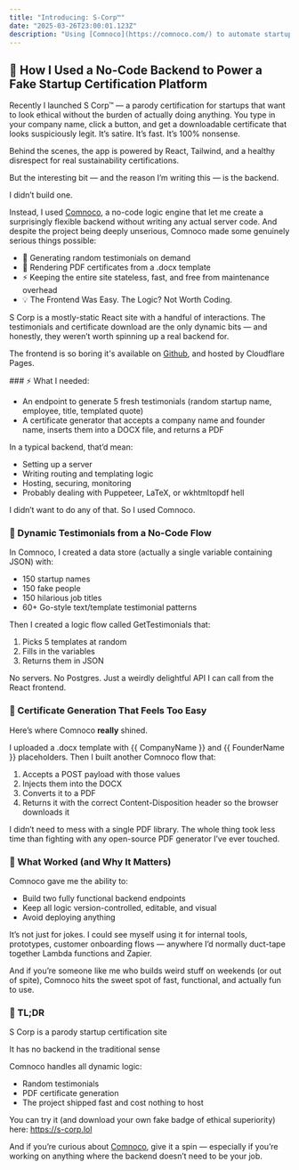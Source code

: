 ```yaml
---
title: "Introducing: S-Corp™"
date: "2025-03-26T23:00:01.123Z"
description: "Using [Comnoco](https://comnoco.com/) to automate startup nonsense at scale."
---
```


## 🚀 How I Used a No-Code Backend to Power a Fake Startup Certification Platform

Recently I launched S Corp™ — a parody certification for startups that want to look ethical without the burden of actually doing anything. You type in your company name, click a button, and get a downloadable certificate that looks suspiciously legit. It’s satire. It’s fast. It’s 100% nonsense.

Behind the scenes, the app is powered by React, Tailwind, and a healthy disrespect for real sustainability certifications.

But the interesting bit — and the reason I’m writing this — is the backend.

I didn’t build one.

Instead, I used [Comnoco](https://comnoco.com/), a no-code logic engine that let me create a surprisingly flexible backend without writing any actual server code. And despite the project being deeply unserious, Comnoco made some genuinely serious things possible:

* 💬 Generating random testimonials on demand
* 🧾 Rendering PDF certificates from a .docx template
* ⚡️ Keeping the entire site stateless, fast, and free from maintenance overhead
* 💡 The Frontend Was Easy. The Logic? Not Worth Coding.

S Corp is a mostly-static React site with a handful of interactions. The testimonials and certificate download are the only dynamic bits — and honestly, they weren’t worth spinning up a real backend for.

The frontend is so boring it's available on [Github](https://github.com/S-Corp-lol/s-corp-lol/), and hosted by Cloudflare Pages.

### ⚡️ What I needed:
* An endpoint to generate 5 fresh testimonials (random startup name, employee, title, templated quote)
* A certificate generator that accepts a company name and founder name, inserts them into a DOCX file, and returns a PDF

In a typical backend, that’d mean:
* Setting up a server
* Writing routing and templating logic
* Hosting, securing, monitoring
* Probably dealing with Puppeteer, LaTeX, or wkhtmltopdf hell

I didn’t want to do any of that. So I used Comnoco.

### 💬 Dynamic Testimonials from a No-Code Flow 
In Comnoco, I created a data store (actually a single variable containing JSON) with:
* 150 startup names
* 150 fake people
* 150 hilarious job titles
* 60+ Go-style text/template testimonial patterns

Then I created a logic flow called GetTestimonials that:
1. Picks 5 templates at random
2. Fills in the variables
3. Returns them in JSON

No servers. No Postgres. Just a weirdly delightful API I can call from the React frontend.

### 🧾 Certificate Generation That Feels Too Easy 
Here’s where Comnoco **really** shined.

I uploaded a .docx template with {{ CompanyName }} and {{ FounderName }} placeholders. Then I built another Comnoco flow that:

1. Accepts a POST payload with those values
2. Injects them into the DOCX
3. Converts it to a PDF
4. Returns it with the correct Content-Disposition header so the browser downloads it

I didn’t need to mess with a single PDF library. The whole thing took less time than fighting with any open-source PDF generator I’ve ever touched.

### 🧠 What Worked (and Why It Matters)
Comnoco gave me the ability to:

* Build two fully functional backend endpoints
* Keep all logic version-controlled, editable, and visual
* Avoid deploying anything

It’s not just for jokes. I could see myself using it for internal tools, prototypes, customer onboarding flows — anywhere I’d normally duct-tape together Lambda functions and Zapier.

And if you’re someone like me who builds weird stuff on weekends (or out of spite), Comnoco hits the sweet spot of fast, functional, and actually fun to use.

### 🧾 TL;DR 
S Corp is a parody startup certification site

It has no backend in the traditional sense

Comnoco handles all dynamic logic:
* Random testimonials
* PDF certificate generation
* The project shipped fast and cost nothing to host

You can try it (and download your own fake badge of ethical superiority) here: https://s-corp.lol

And if you’re curious about [Comnoco](https://comnoco.com/), give it a spin — especially if you’re working on anything where the backend doesn’t need to be your job.

